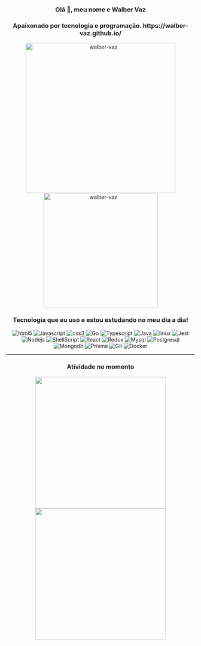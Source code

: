 <h3 align="center"> Olá 👋, meu nome e Walber Vaz </h3>
<h3 align="center">Apaixonado por tecnologia e programação. https://walber-vaz.github.io/</h3>

<div align="center">
  <img src="https://github-readme-stats.vercel.app/api?username=walber-vaz&show_icons=true&theme=tokyonight&locale=pt-br" alt="walber-vaz" width=400 />
  <img src="https://github-readme-stats.vercel.app/api/top-langs/?username=walber-vaz&layout=compact&show_icons=true&locale=pt-br&theme=tokyonight" alt="walber-vaz" width=305 />
</div>

<h3 align="center">Tecnologia que eu uso e estou estudando no meu dia a dia!</h3>
<div align="center">
  <img src="https://img.shields.io/badge/HTML5-E34F26?style=for-the-badge&logo=html5&logoColor=white" alt="html5" />
  <img src="https://img.shields.io/badge/JavaScript-F7DF1E?style=for-the-badge&logo=javascript&logoColor=black" alt="Javascript" />
  <img src="https://img.shields.io/badge/CSS3-1572B6?style=for-the-badge&logo=css3&logoColor=white" alt="css3" />
  <img src="https://img.shields.io/badge/Go-00ADD8?style=for-the-badge&logo=go&logoColor=white" alt="Go" />
  <img src="https://img.shields.io/badge/TypeScript-007ACC?style=for-the-badge&logo=typescript&logoColor=white" alt="Typescript" />
  <img src="https://img.shields.io/badge/Java-ED8B00?style=for-the-badge&logo=openjdk&logoColor=white" alt="Java" />
  <img src="https://img.shields.io/badge/Linux-FCC624?style=for-the-badge&logo=linux&logoColor=black" alt="linux" />
  <img src="https://img.shields.io/badge/Jest-323330?style=for-the-badge&logo=Jest&logoColor=white" alt="Jest" />
  <img src="https://img.shields.io/badge/Node.js-43853D?style=for-the-badge&logo=node.js&logoColor=white" alt="Nodejs" />
  <img src="https://img.shields.io/badge/Shell_Script-121011?style=for-the-badge&logo=gnu-bash&logoColor=white" alt="ShellScript" />
  <img src="https://img.shields.io/badge/React-20232A?style=for-the-badge&logo=react&logoColor=61DAFB" alt="React" />
  <img src="https://img.shields.io/badge/Redux-593D88?style=for-the-badge&logo=redux&logoColor=white" alt="Redux" />
  <img src="https://img.shields.io/badge/MySQL-00000F?style=for-the-badge&logo=mysql&logoColor=white" alt="Mysql" />
  <img src="https://img.shields.io/badge/PostgreSQL-316192?style=for-the-badge&logo=postgresql&logoColor=whit" alt="Postgresql" />
  <img src="https://img.shields.io/badge/MongoDB-4EA94B?style=for-the-badge&logo=mongodb&logoColor=white" alt="Mongodb" />
  <img src="https://img.shields.io/badge/Prisma-3982CE?style=for-the-badge&logo=Prisma&logoColor=white" alt="Prisma" />
  <img src="https://img.shields.io/badge/GIT-E44C30?style=for-the-badge&logo=git&logoColor=white" alt="Git" />
  <img src="https://img.shields.io/badge/Docker-2CA5E0?style=for-the-badge&logo=docker&logoColor=white" alt="Docker" />
</div>

<hr/>

<h3 align="center">Atividade no momento</h3>

<div align="center">
  <a href="https://github.com/walber-vaz/curso-go" target="_blank"><img src="https://github-readme-stats.vercel.app/api/pin/?username=walber-vaz&repo=curso-go&show_owner=true&theme=tokyonight&locale=pt-br" width="350" /></a>
  <a href="https://github.com/walber-vaz/clean-arch-typescript" target="_blank"><img src="https://github-readme-stats.vercel.app/api/pin/?username=walber-vaz&repo=clean-arch-typescript&show_owner=true&theme=tokyonight&locale=pt-br" width="350" /></a>
</div>
